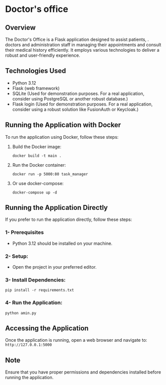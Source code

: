 # Doctor's office
## Overview
The Doctor's Office is a Flask application designed to assist patients, .
doctors and administration staff in managing their appointments and consult their medical history efficiently. It employs various technologies to deliver a robust and user-friendly experience.

## Technologies Used
- Python 3.12
- Flask (web framework)
- SQLite (Used for demonstration purposes. For a real application, consider using PostgreSQL or another robust database.)
- Flask login (Used for demonstration purposes. For a real application, consider using a robust solution like FusionAuth or Keycloak.)
## Running the Application with Docker
To run the application using Docker, follow these steps:

1. Build the Docker image:
   ```
   docker build -t main .
   ```

2. Run the Docker container:
   ```
   docker run -p 5000:80 task_manager
   ```
   
2. Or use docker-compose:
   ```
   docker-compose up -d
   ```

## Running the Application Directly
If you prefer to run the application directly, follow these steps:
### 1- Prerequisites
- Python 3.12 should be installed on your machine.
### 2- Setup:
- Open the project in your preferred editor.
### 3- Install Dependencies:
   ```
   pip install -r requirements.txt
   ```
### 4- Run the Application:
   ```
   python amin.py
   ```

## Accessing the Application
Once the application is running, open a web browser and navigate to:
    ```
    http://127.0.0.1:5000
    ```

## Note
Ensure that you have proper permissions and dependencies installed before running the application.